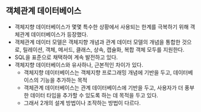## 객체관계 데이터베이스

- 객체지향 데이터베이스가 몇몇 특수한 상황에서 사용되는 한계를 극복하기 위해 객체관계 데이터베이스가 등장했다.
- 객체관계 데이터 모델은 객체지향 개념과 관계 데이터 모델의 개념을 통합한 것으로, 릴레이션, 객체, 메서드, 클래스, 상속, 캡슐화, 복합 객체 모두를 지원한다.
- SQL을 표준으로 채택하여 계속 발전하고 있다.
- 객체지향 데이터베이스와 유사하나, 근본적인 차이가 있다.
    - 객체지향 데이터베이스는 객체지향 프로그래밍 개념에 기반을 두고, 데이터베이스의 기능을 추가하는 목적
    - 객체관계 데이터베이스는 관계 데이터베이스에 기반을 두고, 사용자가 더 풍부한 데이터 타입을 추가할 수 있도록 하는 데 목적을 두고 있다.
    - 그래서 2개의 설계 방법이나 조작하는 방법이 다르다.